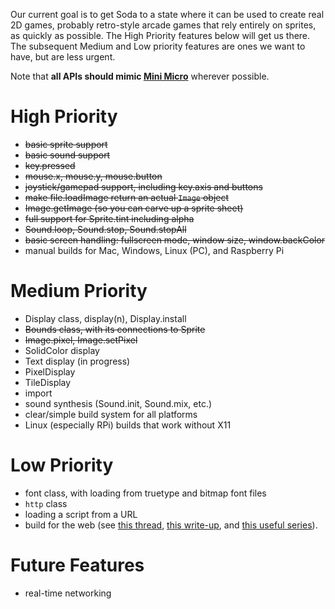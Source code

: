 Our current goal is to get Soda to a state where it can be used to create real 2D games, probably retro-style arcade games that rely entirely on sprites, as quickly as possible.  The High Priority features below will get us there.  The subsequent Medium and Low priority features are ones we want to have, but are less urgent.

Note that **all APIs should mimic [Mini Micro](https://miniscript.org/wiki/Mini_Micro)** wherever possible.

# High Priority

- ~~basic sprite support~~
- ~~basic sound support~~
- ~~key.pressed~~
- ~~mouse.x, mouse.y, mouse.button~~
- ~~joystick/gamepad support, including key.axis and buttons~~
- ~~make file.loadImage return an actual `Image` object~~
- ~~Image.getImage (so you can carve up a sprite sheet)~~
- ~~full support for Sprite.tint including alpha~~
- ~~Sound.loop, Sound.stop, Sound.stopAll~~
- ~~basic screen handling: fullscreen mode, window size, window.backColor~~
- manual builds for Mac, Windows, Linux (PC), and Raspberry Pi

# Medium Priority

- Display class, display(n),  Display.install
- ~~Bounds class, with its connections to Sprite~~
- ~~Image.pixel, Image.setPixel~~
- SolidColor display
- Text display (in progress)
- PixelDisplay
- TileDisplay
- import
- sound synthesis (Sound.init, Sound.mix, etc.)
- clear/simple build system for all platforms
- Linux (especially RPi) builds that work without X11

# Low Priority

- font class, with loading from truetype and bitmap font files
- `http` class
- loading a script from a URL
- build for the web (see [this thread](https://discourse.libsdl.org/t/more-info-needed-on-converting-sdl2-to-web-encripten/28584/6), [this write-up](http://main.lv/writeup/web_assembly_sdl_example.md), and [this useful series](https://www.jamesfmackenzie.com/2019/11/30/whats-is-webassembly-hello-world/)).

# Future Features

- real-time networking
